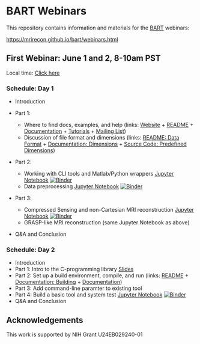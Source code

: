 # BART Webinars 

This repository contains information and materials for the [BART](http://mrirecon.github.io/bart) webinars:

https://mrirecon.github.io/bart/webinars.html

## First Webinar: June 1 and 2, 8-10am PST
Local time: [Click here](https://www.timeanddate.com/worldclock/fixedtime.html?msg=BART+Webinar&iso=20200601T08&p1=791&ah=2)

### Schedule: Day 1
- Introduction

- Part 1:
  - Where to find docs, examples, and help
      (links: [Website](https://mrirecon.github.io/bart/) + [README](https://github.com/mrirecon/bart/blob/master/README) + [Documentation](https://github.com/mrirecon/bart/tree/master/doc) + [Tutorials](https://github.com/mrirecon/bart-workshop) + [Mailing List](https://lists.eecs.berkeley.edu/sympa/info/mrirecon))
  - Discussion of file format and dimensions
      (links: [README: Data Format](https://github.com/mrirecon/bart/blob/master/README#L333) + [Documentation: Dimensions](https://github.com/mrirecon/bart/blob/master/doc/dimensions-and-strides.txt) + [Source Code: Predefined Dimensions](https://github.com/mrirecon/bart/blob/master/src/misc/mri.h#L15))
       
- Part 2:
  - Working with CLI tools and Matlab/Python wrappers [Jupyter Notebook](./cli_python_matlab_intro.ipynb)  [![Binder](https://mybinder.org/badge_logo.svg)](https://mybinder.org/v2/gh/mrirecon/bart-webinars/master?filepath=cli_python_matlab_intro.ipynb)
  - Data preprocessing [Jupyter Notebook](./webinar-preprocessing.ipynb)  [![Binder](https://mybinder.org/badge_logo.svg)](https://mybinder.org/v2/gh/mrirecon/bart-webinars/master?filepath=webinar-preprocessing.ipynb)

- Part 3:  
  - Compressed Sensing and non-Cartesian MRI reconstruction [Jupyter Notebook](./day1_advanced_recon.ipynb) [![Binder](https://mybinder.org/badge_logo.svg)](https://mybinder.org/v2/gh/mrirecon/bart-webinars/master?filepath=day1_advanced_recon.ipynb)
  - GRASP-like MRI reconstruction (same Jupyter Notebook as above)

- Q&A and Conclusion

### Schedule: Day 2
- Introduction  
- Part 1: Intro to the C-programming library [Slides](./Backend_Libraries_in_Bart.pdf)
 - Part 2: Set up a build environment, compile, and run (links: [README](https://github.com/mrirecon/bart/blob/master/README) + [Documentation: Building](https://github.com/mrirecon/bart/blob/master/doc/building.txt) + [Documentation](https://github.com/mrirecon/bart/blob/master/doc/building.txt))
- Part 3: Add command-line paramter to existing tool  
- Part 4: Build a basic tool and system test [Jupyter Notebook](./day2_build_new_tool.ipynb)  [![Binder](https://mybinder.org/badge_logo.svg)](https://mybinder.org/v2/gh/mrirecon/bart-webinars/master?filepath=day2_build_new_tool.ipynb)  
- Q&A and Conclusion

## Acknowledgements
This work is supported by NIH Grant U24EB029240-01
